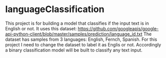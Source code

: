 # languageClassification
This project is for building a model that classifies if the input text is in English or not. 
It uses this dataset: https://github.com/googleapis/google-api-python-client/blob/master/samples/prediction/language_id.txt
The dataset has samples from 3 languages: English, Fernch, Spanish. For this project I need to change the dataset to label it 
as Englis or not.
Accordingly a binary classification model will be built to classify any text input.

